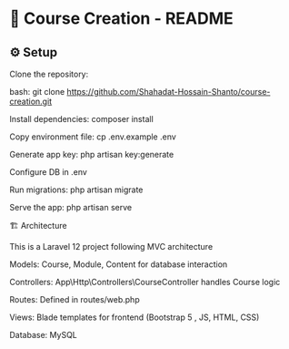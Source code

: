 # 📘 Course Creation - README

## ⚙️ Setup

Clone the repository:

bash: 
git clone https://github.com/Shahadat-Hossain-Shanto/course-creation.git

Install dependencies:  composer install

Copy environment file:  cp .env.example .env

Generate app key:  php artisan key:generate

Configure DB in .env

Run migrations:  php artisan migrate

Serve the app:  php artisan serve

🏗️ Architecture

This is a Laravel 12 project following MVC architecture

Models: Course, Module, Content for database interaction

Controllers: App\Http\Controllers\CourseController handles Course logic

Routes: Defined in routes/web.php

Views: Blade templates for frontend (Bootstrap 5 , JS, HTML, CSS)

Database: MySQL


